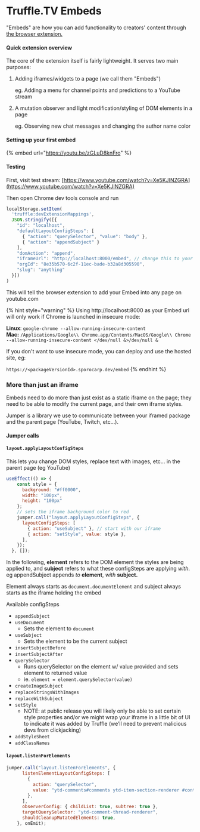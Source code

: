 # Truffle.TV Embeds

"Embeds" are how you can add functionality to creators' content through [the browser extension.](https://chrome.google.com/webstore/detail/mogultv/bkkjeefjfjcfdfifddmkdmcpmaakmelp)

#### Quick extension overview

The core of the extension itself is fairly lightweight. It serves two main purposes:

1.  Adding iframes/widgets to a page (we call them "Embeds")

    eg. Adding a menu for channel points and predictions to a YouTube stream
2.  A mutation observer and light modification/styling of DOM elements in a page

    eg. Observing new chat messages and changing the author name color

#### Setting up your first embed

{% embed url="https://youtu.be/zGLuD8knFro" %}

#### Testing

First, visit test stream: [https://www.youtube.com/watch?v=Xe5KJINZGRA](https://www.youtube.com/watch?v=Xe5KJINZGRA)

Then open Chrome dev tools console and run

```javascript
localStorage.setItem(
  'truffle:devExtensionMappings', 
  JSON.stringify([{
    "id": "localhost",
    "defaultLayoutConfigSteps": [
      { "action": "querySelector", "value": "body" },
      { "action": "appendSubject" }
    ],
    "domAction": "append",
    "iframeUrl": "http://localhost:8000/embed", // change this to your route
    "orgId": "8e35b570-6c2f-11ec-bade-b32a8d305590",
    "slug": "anything"
  }])
)
```

This will tell the browser extension to add your Embed into any page on youtube.com

{% hint style="warning" %}
Using http://localhost:8000 as your Embed url will only work if Chrome is launched in insecure mode:

**Linux**: `google-chrome --allow-running-insecure-content`\
**Mac:** `/Applications/Google\\ Chrome.app/Contents/MacOS/Google\\ Chrome --allow-running-insecure-content </dev/null &>/dev/null &`

If you don't want to use insecure mode, you can deploy and use the hosted site, eg:&#x20;

`https://<packageVersionId>.sporocarp.dev/embed`
{% endhint %}

### More than just an iframe

Embeds need to do more than just exist as a static iframe on the page; they need to be able to modify the current page, and their own iframe styles.

Jumper is a library we use to communicate between your iframed package and the parent page (YouTube, Twitch, etc...).

#### Jumper calls

#### `layout.applyLayoutConfigSteps`

This lets you change DOM styles, replace text with images, etc… in the parent page (eg YouTube)

```jsx
useEffect(() => {
    const style = {
      background: "#ff0000",
      width: "100px",
      height: "100px"
    };
    // sets the iframe background color to red
    jumper.call("layout.applyLayoutConfigSteps", {
      layoutConfigSteps: [
        { action: "useSubject" }, // start with our iframe
        { action: "setStyle", value: style },
      ],
    });
  }, []);
```

In the following, **element** refers to the DOM element the styles are being applied to, and **subject** refers to what these configSteps are applying _with_. eg appendSubject appends _to_ **element**, _with_ **subject.**

Element always starts as `document.documentElement` and subject always starts as the iframe holding the embed

Available configSteps

* `appendSubject`
* `useDocument`
  * Sets the element to `document`
* `useSubject`
  * Sets the element to be the current subject
* `insertSubjectBefore`
* `insertSubjectAfter`
* `querySelector`
  * Runs querySelector on the element w/ value provided and sets element to returned value
  * ie. `element = element.querySelector(value)`
* `createImageSubject`
* `replaceStringsWithImages`
* `replaceWithSubject`
* `setStyle`
  * NOTE: at public release you will likely only be able to set certain style properties and/or we might wrap your iframe in a little bit of UI to indicate it was added by Truffle (we’ll need to prevent malicious devs from clickjacking)
* `addStyleSheet`
* `addClassNames`

#### `layout.listenForElements`

```jsx
jumper.call("layout.listenForElements", {
      listenElementLayoutConfigSteps: [
        {
          action: "querySelector",
          value: "ytd-comments#comments ytd-item-section-renderer #contents",
        },
      ],
      observerConfig: { childList: true, subtree: true },
      targetQuerySelector: "ytd-comment-thread-renderer",
      shouldCleanupMutatedElements: true,
    }, onEmit);
```

